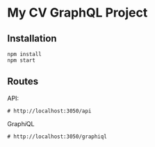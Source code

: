 # My CV GraphQL Project

## Installation
```
npm install
npm start
```

## Routes
API:
```
# http://localhost:3050/api
```

Graph<i>i</i>QL
```
# http://localhost:3050/graphiql
```